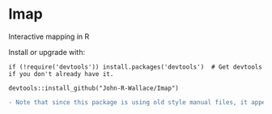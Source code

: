# Imap
Interactive mapping in R

Install or upgrade with:

    if (!require('devtools')) install.packages('devtools')  # Get devtools if you don't already have it.
    
    devtools::install_github("John-R-Wallace/Imap")
```diff
- Note that since this package is using old style manual files, it appears that a restarting of R may be needed after an upgrade.
```

